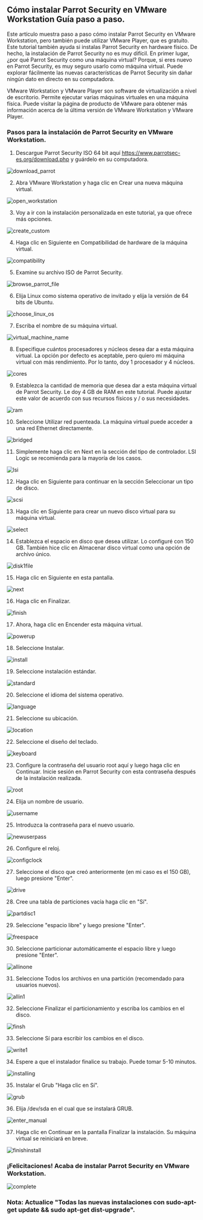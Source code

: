 ## Cómo instalar Parrot Security en VMware Workstation Guía paso a paso.

Este artículo muestra paso a paso cómo instalar Parrot Security en VMware Workstation, pero también puede utilizar VMware Player, que es gratuito. Este tutorial también ayuda si instalas Parrot Security en hardware físico. De hecho, la instalación de Parrot Security no es muy difícil. En primer lugar, ¿por qué Parrot Security como una máquina virtual? Porque, si eres nuevo en Parrot Security, es muy seguro usarlo como máquina virtual. Puede explorar fácilmente las nuevas características de Parrot Security sin dañar ningún dato en directo en su computadora.


VMware Workstation y VMware Player son software de virtualización a nivel de escritorio. Permite ejecutar varias máquinas virtuales en una máquina física. Puede visitar la página de producto de VMware para obtener más información acerca de la última versión de VMware Workstation y VMware Player.



### Pasos para la instalación de Parrot Security en VMware Workstation.

1. Descargue Parrot Security ISO 64 bit aquí https://www.parrotsec-es.org/download.php y guárdelo en su computadora.

![download_parrot](https://docs.parrotsec.org/lib/exe/fetch.php/download_parrot.jpg "download_parrot")


2. Abra VMware Workstation y haga clic en Crear una nueva máquina virtual.

![open_workstation](https://docs.parrotsec.org/lib/exe/fetch.php/open_workstation.jpg "open_workstation")


3. Voy a ir con la instalación personalizada en este tutorial, ya que ofrece más opciones.

![create_custom](https://docs.parrotsec.org/lib/exe/fetch.php/create_custom.jpg "create_custom")


4. Haga clic en Siguiente en Compatibilidad de hardware de la máquina virtual.

![compatibility](https://docs.parrotsec.org/lib/exe/fetch.php/compatibility.jpg "compatibility")


5. Examine su archivo ISO de Parrot Security.

![browse_parrot_file](https://docs.parrotsec.org/lib/exe/fetch.php/browse_parrot_file.jpg "browse_parrot_file")


6. Elija Linux como sistema operativo de invitado y elija la versión de 64 bits de Ubuntu.

![choose_linux_os](https://docs.parrotsec.org/lib/exe/fetch.php/choose_linux_os.jpg "choose_linux_os")


7. Escriba el nombre de su máquina virtual.

![virtual_machine_name](https://docs.parrotsec.org/lib/exe/fetch.php/virtual_machine_name.jpg "virtual_machine_name")


8. Especifique cuántos procesadores y núcleos desea dar a esta máquina virtual. La opción por defecto es aceptable, pero quiero mi máquina virtual con más rendimiento. Por lo tanto, doy 1 procesador y 4 núcleos.

![cores](https://docs.parrotsec.org/lib/exe/fetch.php/cores.jpg "cores")


9. Establezca la cantidad de memoria que desea dar a esta máquina virtual de Parrot Security. Le doy 4 GB de RAM en este tutorial. Puede ajustar este valor de acuerdo con sus recursos físicos y / o sus necesidades.

![ram](https://docs.parrotsec.org/lib/exe/fetch.php/ram.jpg "ram")


10. Seleccione Utilizar red puenteada. La máquina virtual puede acceder a una red Ethernet directamente.

![bridged](https://docs.parrotsec.org/lib/exe/fetch.php/bridged.jpg "bridged")


11. Simplemente haga clic en Next en la sección del tipo de controlador. LSI Logic se recomienda para la mayoría de los casos.

![lsi](https://docs.parrotsec.org/lib/exe/fetch.php/lsi.jpg "lsi")

12. Haga clic en Siguiente para continuar en la sección Seleccionar un tipo de disco.

![scsi](https://docs.parrotsec.org/lib/exe/fetch.php/scsi.jpg "scsi")


13. Haga clic en Siguiente para crear un nuevo disco virtual para su máquina virtual.

![select](https://docs.parrotsec.org/lib/exe/fetch.php/select.jpg "select")


14. Establezca el espacio en disco que desea utilizar. Lo configuré con 150 GB. También hice clic en Almacenar disco virtual como una opción de archivo único.

![disk1file](https://docs.parrotsec.org/lib/exe/fetch.php/disk1file.jpg "disk1file")


15. Haga clic en Siguiente en esta pantalla.

![next](https://docs.parrotsec.org/lib/exe/fetch.php/next.jpg "next")


16. Haga clic en Finalizar.

![finish](https://docs.parrotsec.org/lib/exe/fetch.php/finish.jpg "finish")


17. Ahora, haga clic en Encender esta máquina virtual.

![powerup](https://docs.parrotsec.org/lib/exe/fetch.php/powerup.jpg "powerup")


18. Seleccione Instalar.

![install](https://docs.parrotsec.org/lib/exe/fetch.php/install.jpg "install")


19. Seleccione instalación estándar.

![standard](https://docs.parrotsec.org/lib/exe/fetch.php/standard.jpg "standard")


20. Seleccione el idioma del sistema operativo.

![language](https://docs.parrotsec.org/lib/exe/fetch.php/language.jpg "language")


21. Seleccione su ubicación.

![location](https://docs.parrotsec.org/lib/exe/fetch.php/location.jpg "location")

22. Seleccione el diseño del teclado.

![keyboard](https://docs.parrotsec.org/lib/exe/fetch.php/keyboard.jpg "keyboard")


23. Configure la contraseña del usuario root aquí y luego haga clic en Continuar. Inicie sesión en Parrot Security con esta contraseña después de la instalación realizada.

![root](https://docs.parrotsec.org/lib/exe/fetch.php/root.jpg "root")


24. Elija un nombre de usuario.

![username](https://docs.parrotsec.org/lib/exe/fetch.php/username.jpg "username")


25. Introduzca la contraseña para el nuevo usuario.

![newuserpass](https://docs.parrotsec.org/lib/exe/fetch.php/newuserpass.jpg "newuserpass")


26. Configure el reloj.

![configclock](https://docs.parrotsec.org/lib/exe/fetch.php/configclock.jpg "configclock")


27. Seleccione el disco que creó anteriormente (en mi caso es el 150 GB), luego presione "Enter".

![drive](https://docs.parrotsec.org/lib/exe/fetch.php/drive.jpg "drive")


28. Cree una tabla de particiones vacía haga clic en "Sí".

![partdisc1](https://docs.parrotsec.org/lib/exe/fetch.php/partdisc1.jpg "partdisc1")


29. Seleccione "espacio libre" y luego presione "Enter".

![freespace](https://docs.parrotsec.org/lib/exe/fetch.php/freespace.jpg "freespace")


30. Seleccione particionar automáticamente el espacio libre y luego presione "Enter".

![allinone](https://docs.parrotsec.org/lib/exe/fetch.php/allinone.jpg "allinone")


31. Seleccione Todos los archivos en una partición (recomendado para usuarios nuevos).

![allin1](https://docs.parrotsec.org/lib/exe/fetch.php/allin1.jpg "allin1")


32. Seleccione Finalizar el particionamiento y escriba los cambios en el disco.

![finsh](https://docs.parrotsec.org/lib/exe/fetch.php/finsh.jpg "finsh")


33. Seleccione Sí para escribir los cambios en el disco.

![write1](https://docs.parrotsec.org/lib/exe/fetch.php/write1.jpg "write1")


34. Espere a que el instalador finalice su trabajo. Puede tomar 5-10 minutos.

![installing](https://docs.parrotsec.org/lib/exe/fetch.php/installing.jpg "installing")


35. Instalar el Grub "Haga clic en Sí".

![grub](https://docs.parrotsec.org/lib/exe/fetch.php/grub.jpg "grub")


36. Elija /dev/sda en el cual que se instalará GRUB.

![enter_manual](https://docs.parrotsec.org/lib/exe/fetch.php/enter_manual.jpg "enter_manual")


37. Haga clic en Continuar en la pantalla Finalizar la instalación. Su máquina virtual se reiniciará en breve.

![finishinstall](https://docs.parrotsec.org/lib/exe/fetch.php/finishinstall.jpg "finishinstall")


### ¡Felicitaciones! Acaba de instalar Parrot Security en VMware Workstation.

![complete](https://docs.parrotsec.org/lib/exe/fetch.php/complete.jpg "complete")

### Nota: Actualice "Todas las nuevas instalaciones con sudo-apt-get update && sudo apt-get dist-upgrade".
